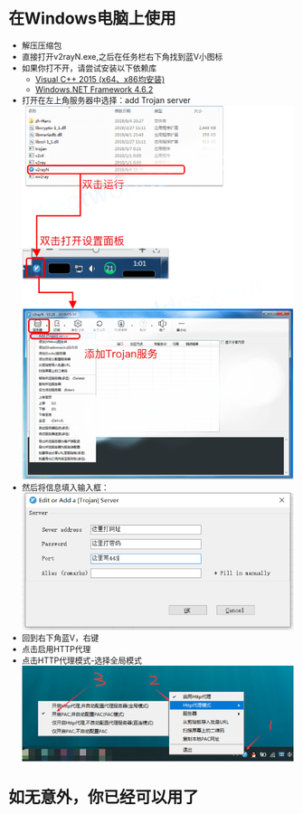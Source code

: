 # 在Windows电脑上使用
- 解压压缩包  
- 直接打开v2rayN.exe,之后在任务栏右下角找到蓝V小图标
- 如果你打不开，请尝试安装以下依赖库
  - [Visual C++ 2015 (x64、x86均安装)](https://www.microsoft.com/zh-CN/download/details.aspx?id=48145)
  - [Windows.NET Framework 4.6.2](https://support.microsoft.com/zh-cn/help/3151800/the-net-framework-4-6-2-offline-installer-for-windows)
- 打开在左上角服务器中选择：add Trojan server
![avatar](../res/win_add_trojan.png)
- 然后将信息填入输入框：
![avatar](../res/win-config.png)
- 回到右下角蓝V，右键
- 点击启用HTTP代理
- 点击HTTP代理模式-选择全局模式
![avatar](../res/win-turn-on.png)
# 如无意外，你已经可以用了
